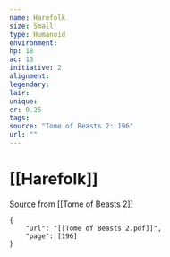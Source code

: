 ```yaml
---
name: Harefolk
size: Small
type: Humanoid
environment: 
hp: 18
ac: 13
initiative: 2
alignment: 
legendary: 
lair: 
unique: 
cr: 0.25
tags: 
source: "Tome of Beasts 2: 196"
url: ""
---
```

# [[Harefolk]]

[Source](zotero://open-pdf/library/items/9UQIAB6R?page=196) from [[Tome of Beasts 2]]

```pdf
{
	"url": "[[Tome of Beasts 2.pdf]]",
	"page": [196]
}
```

